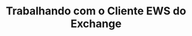 ---
title: "Trabalhando com o Cliente EWS do Exchange"
url: /pt/java/trabalhando-com-o-cliente-ews-do-exchange/
weight: 80
type: docs
---